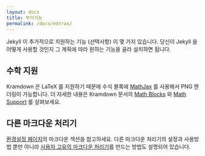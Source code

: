```yaml
---
layout: docs
title: 부가기능
permalink: /docs/extras/
---
```


Jekyll 이 추가적으로 지원하는 기능 (선택사항) 이 몇 가지 있습니다. 당신이 Jekyll
을 어떻게 사용할 것인지 그 계획에 따라 원하는 기능을 골라 설치하면 됩니다.

## 수학 지원

Kramdown 은 LaTeX 를 지원하기 때문에 수식 블록에 [MathJax](http://www.mathjax.org/) 를 사용해서 PNG 렌더링이 가능합니다. 더 자세한 내용은 Kramdown 문서의 [Math Blocks](http://kramdown.gettalong.org/syntax.html#math-blocks) 와 [Math Support](http://kramdown.gettalong.org/converter/html.html#math-support) 를 살펴보세요.

## 다른 마크다운 처리기

[환경설정 페이지](/docs/configuration/#markdown-options)의 마크다운 섹션을 참고하세요. 다른 마크다운 처리기의 설정과 사용방법 뿐만 아니라 [사용자 고유의 마크다운 처리기](/docs/configuration/#custom-markdown-processors)를 만드는 방법도 설명되어 있습니다.

